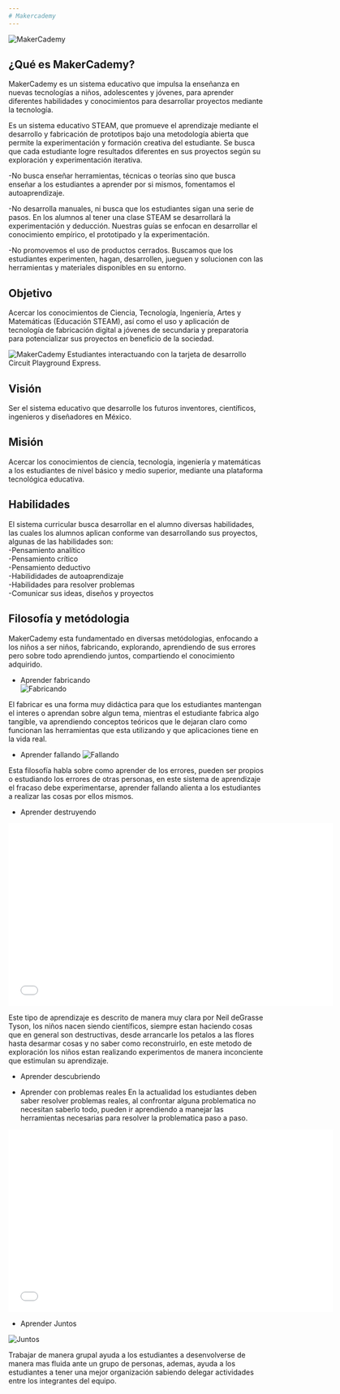 ```yaml
---
# Makercademy
---
```


![MakerCademy]({{site.baseurl}}/img/nina.jpg)


## ¿Qué es MakerCademy?
MakerCademy es un sistema educativo que impulsa la enseñanza en nuevas tecnologías a niños, adolescentes y
jóvenes, para aprender diferentes habilidades y conocimientos para
desarrollar proyectos mediante la tecnología.

Es un sistema educativo STEAM, que promueve el aprendizaje mediante el desarrollo y fabricación de prototipos bajo una metodología abierta que permite la experimentación y formación creativa del estudiante. Se busca que cada estudiante logre resultados diferentes en sus proyectos según su exploración y experimentación iterativa.  

-No busca enseñar herramientas, técnicas o teorías sino que busca enseñar a los estudiantes a aprender por si mismos, fomentamos el autoaprendizaje.

-No desarrolla manuales, ni busca que los estudiantes sigan una serie de pasos. En los alumnos al tener una clase STEAM se desarrollará la experimentación y deducción. Nuestras guías se enfocan en desarrollar el conocimiento empírico, el prototipado y la experimentación.

-No promovemos el uso de productos cerrados. Buscamos que los estudiantes experimenten, hagan, desarrollen, jueguen y solucionen con las herramientas y materiales disponibles en su entorno.


## Objetivo
Acercar los conocimientos de Ciencia, Tecnología, Ingeniería, Artes y Matemáticas
(Educación STEAM), así como el uso y aplicación de tecnología de fabricación
digital a jóvenes de secundaria y preparatoria para potencializar sus proyectos en
beneficio de la sociedad.

![MakerCademy]({{site.baseurl}}/img/nino.jpg)
Estudiantes interactuando con la tarjeta de desarrollo Circuit Playground Express.

## Visión
Ser el sistema educativo que desarrolle los futuros inventores, científicos, ingenieros y diseñadores en México.

## Misión
Acercar los conocimientos de ciencía, tecnología, ingeniería y matemáticas a los estudiantes de nivel básico y medio superior, mediante una plataforma tecnológica educativa.

## Habilidades
El sistema curricular busca desarrollar en el alumno diversas habilidades, las cuales los alumnos aplican conforme van desarrollando sus proyectos, algunas de las habilidades son: <br/>
-Pensamiento analítico <br/>
-Pensamiento crítico <br/>
-Pensamiento deductivo <br/>
-Habilididades de autoaprendizaje <br/>
-Habilidades para resolver problemas <br/>
-Comunicar sus ideas, diseños y proyectos <br/>

## Filosofía y metódologia
MakerCademy esta fundamentado en diversas metódologias, enfocando a los niños a ser niños, fabricando, explorando, aprendiendo de sus errores pero sobre todo aprendiendo juntos, compartiendo el conocimiento adquirido.
- Aprender fabricando<br>
![Fabricando]({{site.baseurl}}/img/Making.jpg)

El fabricar es una forma muy didáctica para que los estudiantes mantengan el interes o aprendan sobre algun tema, mientras el estudiante fabrica algo tangible, va aprendiendo conceptos teóricos que le dejaran claro como funcionan las herramientas que esta utilizando y que aplicaciones tiene en la vida real.

- Aprender fallando
![Fallando]({{site.baseurl}}/img/Fallando.jpg)

Esta filosofía habla sobre como aprender de los errores, pueden ser propios o estudiando los errores de otras personas, en este sistema de aprendizaje el fracaso debe experimentarse, aprender fallando alienta a los estudiantes a realizar las cosas por ellos mismos.

- Aprender destruyendo

<iframe width="640" height="360" src="//www.youtube.com/embed/bvFOeysaNAY" frameborder="0" allowfullscreen></iframe>

Este tipo de aprendizaje es descrito de manera muy clara por Neil deGrasse Tyson, los niños nacen siendo científicos, siempre estan haciendo cosas que en general son destructivas, desde arrancarle los petalos a las flores hasta desarmar cosas y no saber como reconstruirlo, en este metodo de exploración los niños estan realizando experimentos de manera inconciente que estimulan su aprendizaje.
- Aprender descubriendo

- Aprender con problemas reales
En la actualidad los estudiantes deben saber resolver problemas reales, al confrontar alguna problematica no necesitan saberlo todo, pueden ir aprendiendo a manejar las herramientas necesarias para resolver la problematica paso a paso.

<iframe width="640" height="360" src="//www.youtube.com/embed/Nxqt-F4YdNY" frameborder="0" allowfullscreen></iframe>

- Aprender Juntos

![Juntos]({{site.baseurl}}/img/Juntos.jpg)

Trabajar de manera grupal ayuda a los estudiantes a desenvolverse de manera mas fluida ante un grupo de personas, ademas, ayuda a los estudiantes a tener una mejor organización sabiendo delegar actividades entre los integrantes del equipo.

